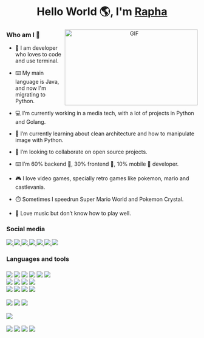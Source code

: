 <h1 align="center">Hello World 🌎, I'm 
  <a href="https://github.com/RaphaelVRossi" target="blank">
    Rapha
  </a>
</h1>

<a target="_blank" align="center">
  <img align="right" top="1000" height="200"
       width="350" alt="GIF" 
       src="https://i.imgur.com/MvMxQ1a.gif">
</a>

### Who am I 👋
- 🧔 I am developer who loves to code and use terminal.

- ⌨️ My main language is Java, and now I'm migrating to Python.

- 💻 I’m currently working in a media tech, with a lot of
 projects in Python and Golang.

- 🌱 I’m currently learning about clean architecture and how to manipulate image with Python.

- 🤝 I’m looking to collaborate on open source projects. 

- ⌨️ I’m 60% backend 👾, 30% frontend 🎨, 10% mobile 📱 developer.

- 🎮 I love video games, specially retro games like pokemon, mario and castlevania.

- ⏱️ Sometimes I speedrun Super Mario World and Pokemon Crystal.

- 🎵 Love music but don’t know how to play well.

### Social media
<div>
  <a target="_blank" align="center" href="https://rapha-rossi.medium.com/">
    <img src="https://img.shields.io/badge/medium-%2312100E.svg?&style=for-the-badge&logo=medium&logoColor=white">
  </a>
  <a target="_blank" align="center" href="https://github.com/RaphaelVRossi">
    <img src="https://img.shields.io/badge/GitHub-100000?style=for-the-badge&logo=github&logoColor=white">
  </a>
  <a target="_blank" align="center" href="mailto:raphael.vieira.rossi@gmail.com">
    <img src="https://img.shields.io/badge/Gmail-D14836?style=for-the-badge&logo=gmail&logoColor=white">
  </a>
  <a target="_blank" align="center" href="https://replit.com/@RaphaelVRossi">
    <img src="https://img.shields.io/badge/replit-667881?style=for-the-badge&logo=replit&logoColor=white">
  </a>
  <a target="_blank" align="center" href="https://www.hackerrank.com/raphaelrossi">
    <img src="https://img.shields.io/badge/-Hackerrank-2EC866?style=for-the-badge&logo=HackerRank&logoColor=white">
  </a>
  <a target="_blank" align="center" href="https://www.linkedin.com/in/raphael-rossi-55a848121/">
    <img src="https://img.shields.io/badge/LinkedIn-0077B5?style=for-the-badge&logo=linkedin&logoColor=white">
  </a>
  <a target="_blank" align="center" href="https://twitch.tv/gipfell">
    <img src="https://img.shields.io/badge/Twitch-9146FF?style=for-the-badge&logo=twitch&logoColor=white">
  </a>
</div>


### Languages and tools
<!-- <a href="https://github.com/anuraghazra/github-readme-stats">
  <img align="center" src="https://github-readme-stats.vercel.app/api?username=raphaelvrossi&show_icons=true&theme=dracula&count_private=true&include_all_commits=true&layout=compact" />
</a>
 -->
###
<!--  Languages  -->
<div>
  <img src="https://img.shields.io/badge/Java-ED8B00?style=for-the-badge&logo=java&logoColor=white"/>
  <img src="https://img.shields.io/badge/Python-3776AB?style=for-the-badge&logo=python&logoColor=white"/> 
  <img src="https://img.shields.io/badge/TypeScript-007ACC?style=for-the-badge&logo=typescript&logoColor=white"/> 
  <img src="https://img.shields.io/badge/C-00599C?style=for-the-badge&logo=c&logoColor=white"/> 
  <img src="https://img.shields.io/badge/Dart-0175C2?style=for-the-badge&logo=dart&logoColor=white"/> 
  <img src="https://img.shields.io/badge/Node.js-339933?style=for-the-badge&logo=nodedotjs&logoColor=white"/>
</div>
<div>
  <img src="https://img.shields.io/badge/Flutter-02569B?style=for-the-badge&logo=flutter&logoColor=white"/> 
  <img src="https://img.shields.io/badge/Angular-DD0031?style=for-the-badge&logo=angular&logoColor=white"/> 
  <img src="https://img.shields.io/badge/Spring-6DB33F?style=for-the-badge&logo=spring&logoColor=white"/> 
  <img src="https://img.shields.io/badge/Vaadin-00B4F0?style=for-the-badge&logo=Vaadin&logoColor=white"/>
</div>
<div>
  <img src="https://img.shields.io/badge/PostgreSQL-316192?style=for-the-badge&logo=postgresql&logoColor=white"/> 
  <img src="https://img.shields.io/badge/MongoDB-4EA94B?style=for-the-badge&logo=mongodb&logoColor=white"/>
  <img src="https://img.shields.io/badge/redis-%23DD0031.svg?&style=for-the-badge&logo=redis&logoColor=white"/> 
  <img src="https://img.shields.io/badge/Oracle-F80000?style=for-the-badge&logo=oracle&logoColor=black"/> 
</div>

<br>

<div>
  <img src="https://img.shields.io/badge/Docker-2CA5E0?style=for-the-badge&logo=docker&logoColor=white"/> 
  <img src="https://img.shields.io/badge/kubernetes-326ce5.svg?&style=for-the-badge&logo=kubernetes&logoColor=white"/> 
  <img src="https://img.shields.io/badge/Nginx-009639?style=for-the-badge&logo=nginx&logoColor=white"/>
</div>

<br>

<div>
  <img src="https://img.shields.io/badge/Linux-FCC624?style=for-the-badge&logo=linux&logoColor=black"/>  
</div>

<br>

<div>
  <img src="https://img.shields.io/badge/IntelliJIDEA-000000.svg?style=for-the-badge&logo=intellij-idea&logoColor=white"/>
  <img src="https://img.shields.io/badge/WebStorm-000000?style=for-the-badge&logo=WebStorm&logoColor=white"/>
  <img src="https://img.shields.io/badge/VIM-%2311AB00.svg?&style=for-the-badge&logo=vim&logoColor=white"/>
  <img src="https://img.shields.io/badge/Visual_Studio_Code-0078D4?style=for-the-badge&logo=visual%20studio%20code&logoColor=white"/>
</div>
